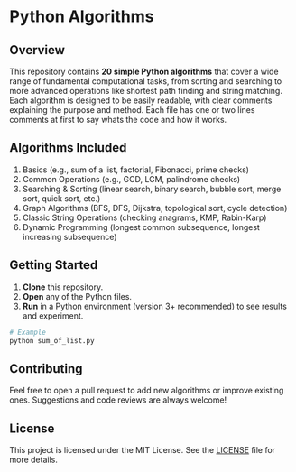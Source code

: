 # Python Algorithms

## Overview
This repository contains **20 simple Python algorithms** that cover a wide range of fundamental computational tasks, from sorting and searching to more advanced operations like shortest path finding and string matching. Each algorithm is designed to be easily readable, with clear comments explaining the purpose and method. Each file has one or two lines comments at first to say whats the code and how it works.

## Algorithms Included
1. Basics (e.g., sum of a list, factorial, Fibonacci, prime checks)
2. Common Operations (e.g., GCD, LCM, palindrome checks)
3. Searching & Sorting (linear search, binary search, bubble sort, merge sort, quick sort, etc.)
4. Graph Algorithms (BFS, DFS, Dijkstra, topological sort, cycle detection)
5. Classic String Operations (checking anagrams, KMP, Rabin-Karp)
6. Dynamic Programming (longest common subsequence, longest increasing subsequence)

## Getting Started
1. **Clone** this repository.
2. **Open** any of the Python files.
3. **Run** in a Python environment (version 3+ recommended) to see results and experiment.

```bash
# Example
python sum_of_list.py
```

## Contributing
Feel free to open a pull request to add new algorithms or improve existing ones. Suggestions and code reviews are always welcome!

## License
This project is licensed under the MIT License. See the [LICENSE](LICENSE) file for more details.

